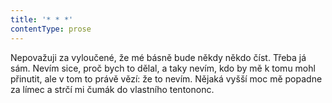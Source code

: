 ```yaml
---
title: '* * *'
contentType: prose
---
```


Nepovažuji za vyloučené, že mé básně bude někdy někdo číst. Třeba já sám. Nevím sice, proč bych to dělal, a taky nevím, kdo by mě k tomu mohl přinutit, ale v tom to právě vězí: že to nevím. Nějaká vyšší moc mě popadne za límec a strčí mi čumák do vlastního tentononc.
